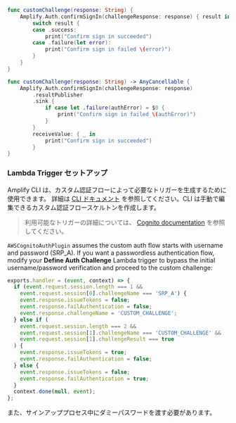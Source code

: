 <amplify-block-switcher>

<amplify-block name="Listener (iOS 11+)">

```swift
func customChallenge(response: String) {
    Amplify.Auth.confirmSignIn(challengeResponse: response) { result in
        switch result {
        case .success:
            print("Confirm sign in succeeded")   
        case .failure(let error):
            print("Confirm sign in failed \(error)")
        }
    }
}
```

</amplify-block>

<amplify-block name="Combine (iOS 13+)">

```swift
func customChallenge(response: String) -> AnyCancellable {
    Amplify.Auth.confirmSignIn(challengeResponse: response)
        .resultPublisher
        .sink {
            if case let .failure(authError) = $0 {
                print("Confirm sign in failed \(authError)")
            }
        }
        receiveValue: { _ in
            print("Confirm sign in succeeded")
        }
}
```

</amplify-block>

</amplify-block-switcher>

### Lambda Trigger セットアップ

Amplify CLI は、カスタム認証フローによって必要なトリガーを生成するために使用できます。 詳細は [CLI ドキュメント](~/cli/usage/lambda-triggers.md) を参照してください。CLI は手動で編集できるカスタム認証フロースケルトンを作成します。

> 利用可能なトリガーの詳細については、 [Cognito documentation](https://docs.aws.amazon.com/cognito/latest/developerguide/user-pool-lambda-challenge.html) を参照してください。

`AWSCognitoAuthPlugin` assumes the custom auth flow starts with username and password (SRP_A). If you want a passwordless authentication flow, modify your **Define Auth Challenge** Lambda trigger to bypass the initial username/password verification and proceed to the custom challenge:

```javascript
exports.handler = (event, context) => {
  if (event.request.session.length === 1 && 
    event.request.session[0].challengeName === 'SRP_A') {
    event.response.issueTokens = false;
    event.response.failAuthentication = false;
    event.response.challengeName = 'CUSTOM_CHALLENGE';
  } else if (
    event.request.session.length === 2 &&
    event.request.session[1].challengeName === 'CUSTOM_CHALLENGE' &&
    event.request.session[1].challengeResult === true
  ) {
    event.response.issueTokens = true;
    event.response.failAuthentication = false;
  } else {
    event.response.issueTokens = false;
    event.response.failAuthentication = true;
  }
  context.done(null, event);
};
```
また、サインアッププロセス中にダミーパスワードを渡す必要があります。